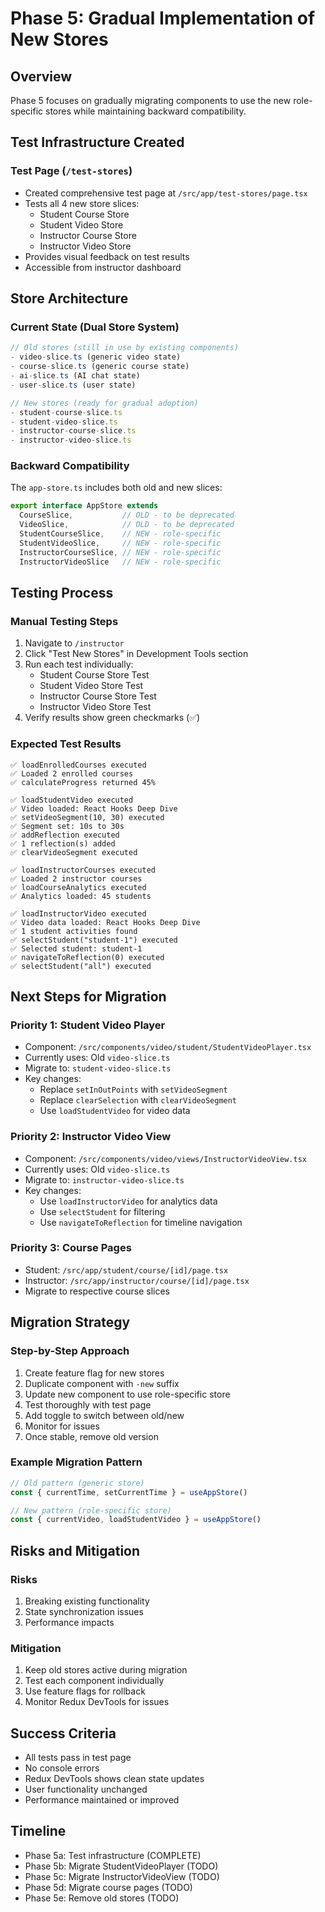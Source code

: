 # Phase 5: Gradual Implementation of New Stores

## Overview
Phase 5 focuses on gradually migrating components to use the new role-specific stores while maintaining backward compatibility.

## Test Infrastructure Created

### Test Page (`/test-stores`)
- Created comprehensive test page at `/src/app/test-stores/page.tsx`
- Tests all 4 new store slices:
  - Student Course Store
  - Student Video Store  
  - Instructor Course Store
  - Instructor Video Store
- Provides visual feedback on test results
- Accessible from instructor dashboard

## Store Architecture

### Current State (Dual Store System)
```typescript
// Old stores (still in use by existing components)
- video-slice.ts (generic video state)
- course-slice.ts (generic course state)
- ai-slice.ts (AI chat state)
- user-slice.ts (user state)

// New stores (ready for gradual adoption)
- student-course-slice.ts
- student-video-slice.ts
- instructor-course-slice.ts
- instructor-video-slice.ts
```

### Backward Compatibility
The `app-store.ts` includes both old and new slices:
```typescript
export interface AppStore extends 
  CourseSlice,           // OLD - to be deprecated
  VideoSlice,            // OLD - to be deprecated
  StudentCourseSlice,    // NEW - role-specific
  StudentVideoSlice,     // NEW - role-specific
  InstructorCourseSlice, // NEW - role-specific
  InstructorVideoSlice   // NEW - role-specific
```

## Testing Process

### Manual Testing Steps
1. Navigate to `/instructor`
2. Click "Test New Stores" in Development Tools section
3. Run each test individually:
   - Student Course Store Test
   - Student Video Store Test
   - Instructor Course Store Test
   - Instructor Video Store Test
4. Verify results show green checkmarks (✅)

### Expected Test Results
```
✅ loadEnrolledCourses executed
✅ Loaded 2 enrolled courses
✅ calculateProgress returned 45%

✅ loadStudentVideo executed  
✅ Video loaded: React Hooks Deep Dive
✅ setVideoSegment(10, 30) executed
✅ Segment set: 10s to 30s
✅ addReflection executed
✅ 1 reflection(s) added
✅ clearVideoSegment executed

✅ loadInstructorCourses executed
✅ Loaded 2 instructor courses
✅ loadCourseAnalytics executed
✅ Analytics loaded: 45 students

✅ loadInstructorVideo executed
✅ Video data loaded: React Hooks Deep Dive
✅ 1 student activities found
✅ selectStudent("student-1") executed
✅ Selected student: student-1
✅ navigateToReflection(0) executed
✅ selectStudent("all") executed
```

## Next Steps for Migration

### Priority 1: Student Video Player
- Component: `/src/components/video/student/StudentVideoPlayer.tsx`
- Currently uses: Old `video-slice.ts`
- Migrate to: `student-video-slice.ts`
- Key changes:
  - Replace `setInOutPoints` with `setVideoSegment`
  - Replace `clearSelection` with `clearVideoSegment`
  - Use `loadStudentVideo` for video data

### Priority 2: Instructor Video View
- Component: `/src/components/video/views/InstructorVideoView.tsx`
- Currently uses: Old `video-slice.ts`
- Migrate to: `instructor-video-slice.ts`
- Key changes:
  - Use `loadInstructorVideo` for analytics data
  - Use `selectStudent` for filtering
  - Use `navigateToReflection` for timeline navigation

### Priority 3: Course Pages
- Student: `/src/app/student/course/[id]/page.tsx`
- Instructor: `/src/app/instructor/course/[id]/page.tsx`
- Migrate to respective course slices

## Migration Strategy

### Step-by-Step Approach
1. Create feature flag for new stores
2. Duplicate component with `-new` suffix
3. Update new component to use role-specific store
4. Test thoroughly with test page
5. Add toggle to switch between old/new
6. Monitor for issues
7. Once stable, remove old version

### Example Migration Pattern
```typescript
// Old pattern (generic store)
const { currentTime, setCurrentTime } = useAppStore()

// New pattern (role-specific store)  
const { currentVideo, loadStudentVideo } = useAppStore()
```

## Risks and Mitigation

### Risks
1. Breaking existing functionality
2. State synchronization issues
3. Performance impacts

### Mitigation
1. Keep old stores active during migration
2. Test each component individually
3. Use feature flags for rollback
4. Monitor Redux DevTools for issues

## Success Criteria
- All tests pass in test page
- No console errors
- Redux DevTools shows clean state updates
- User functionality unchanged
- Performance maintained or improved

## Timeline
- Phase 5a: Test infrastructure (COMPLETE)
- Phase 5b: Migrate StudentVideoPlayer (TODO)
- Phase 5c: Migrate InstructorVideoView (TODO)
- Phase 5d: Migrate course pages (TODO)
- Phase 5e: Remove old stores (TODO)